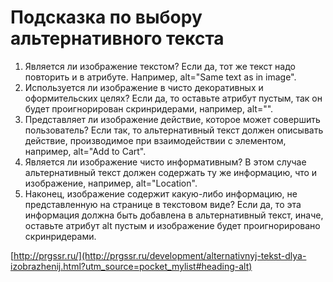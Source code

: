 # Подсказка по выбору альтернативного текста

1. Является ли изображение текстом? Если да, тот же текст надо повторить и в атрибуте. Например, alt="Same text as in image".
2. Используется ли изображение в чисто декоративных и оформительских целях? Если да, то оставьте атрибут пустым, так он будет проигнорирован скринридерами, например, alt="".
3. Представляет ли изображение действие, которое может совершить пользователь? Если так, то альтернативный текст должен описывать действие, производимое при взаимодействии с элементом, например, alt="Add to Cart".
4. Является ли изображение чисто информативным? В этом случае альтернативный текст должен содержать ту же информацию, что и изображение, например, alt="Location".
5. Наконец, изображение содержит какую-либо информацию, не представленную на странице в текстовом виде? Если да, то эта информация должна быть добавлена в альтернативный текст, иначе, оставьте атрибут alt пустым и изображение будет проигнорировано скринридерами.

[http://prgssr.ru/](http://prgssr.ru/development/alternativnyj-tekst-dlya-izobrazhenij.html?utm_source=pocket_mylist#heading-alt)
